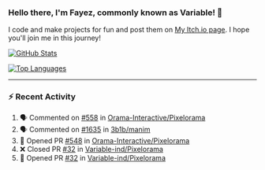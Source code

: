 ### Hello there, I'm Fayez, commonly known as Variable! 👋
I code and make projects for fun and post them on [My Itch.io page](https://variable-industries.itch.io/). I hope you'll join me in this journey!

[![GitHub Stats](https://github-readme-stats.vercel.app/api/?username=Variable-ind&show_icons=true&theme=merko)](https://github.com/anuraghazra/github-readme-stats)

[![Top Languages](https://github-readme-stats.vercel.app/api/top-langs/?username=Variable-ind&layout=compact&theme=merko)](https://github.com/anuraghazra/github-readme-stats)

---

### :zap: Recent Activity

<!--START_SECTION:activity-->
1. 🗣 Commented on [#558](https://github.com/Orama-Interactive/Pixelorama/issues/558) in [Orama-Interactive/Pixelorama](https://github.com/Orama-Interactive/Pixelorama)
2. 🗣 Commented on [#1635](https://github.com/3b1b/manim/issues/1635) in [3b1b/manim](https://github.com/3b1b/manim)
3. 💪 Opened PR [#548](https://github.com/Orama-Interactive/Pixelorama/pull/548) in [Orama-Interactive/Pixelorama](https://github.com/Orama-Interactive/Pixelorama)
4. ❌ Closed PR [#32](https://github.com/Variable-ind/Pixelorama/pull/32) in [Variable-ind/Pixelorama](https://github.com/Variable-ind/Pixelorama)
5. 💪 Opened PR [#32](https://github.com/Variable-ind/Pixelorama/pull/32) in [Variable-ind/Pixelorama](https://github.com/Variable-ind/Pixelorama)
<!--END_SECTION:activity-->

<!--
**Variable-ind/Variable-ind** is a ✨ _special_ ✨ repository because its `README.md` (this file) appears on your GitHub profile.

Here are some ideas to get you started:
- 🌱 I’m currently studying at ...
- 🔭 I’m currently working on ...
- 👯 I’m looking to collaborate on ...
- 🤔 I’m looking for help with ...
- 💬 Ask me about ...
- 📫 How to reach me: ...
- ⚡ Fun fact: ...
-->
